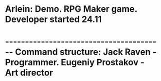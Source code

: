 <h1>Arlein: Demo.
RPG Maker game. Developer started 24.11<h1>
----------------------------------------
Command structure:
Jack Raven - Programmer.
Eugeniy Prostakov - Art director
